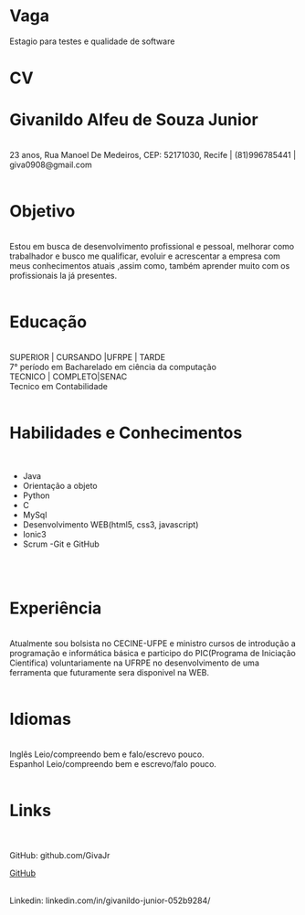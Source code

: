 
Vaga
====

Estagio para testes e qualidade de software

CV
==

Givanildo Alfeu de Souza Junior
===============================
<br />
23 anos, Rua Manoel De Medeiros, CEP: 52171030, Recife | (81)996785441 | giva0908@gmail.com
<br />
<br />

Objetivo
========

<br />
Estou em busca de desenvolvimento profissional e pessoal, melhorar como trabalhador e busco me qualificar, evoluir e acrescentar a empresa com meus conhecimentos atuais ,assim como, também aprender muito com os profissionais la já presentes.
<br />
<br />

Educação
========
<br />
SUPERIOR | CURSANDO |UFRPE | TARDE
<br />
7° período em Bacharelado em ciência da computação
<br />
TECNICO | COMPLETO|SENAC
<br />
Tecnico em Contabilidade
<br />
<br />

Habilidades e Conhecimentos
===========================
<br />

- Java
- Orientação a objeto
- Python
- C
- MySql
- Desenvolvimento WEB(html5, css3, javascript)
- Ionic3
- Scrum
-Git e GitHub
<br />
<br />

Experiência
===========

<br />
Atualmente sou bolsista no CECINE-UFPE e ministro cursos de introdução a programação e informática básica e participo do PIC(Programa de Iniciação Cientifica) voluntariamente na UFRPE no desenvolvimento de uma ferramenta que futuramente sera disponivel na WEB.
<br />
<br />

Idiomas
=======

<br />
Inglês
Leio/compreendo bem e falo/escrevo pouco.
<br />
Espanhol
Leio/compreendo bem e escrevo/falo pouco.
<br />
<br />

Links
=====
<br />
<br />
GitHub:    github.com/GivaJr

<a href="http://github.com/GivaJr">GitHub</a>

<br />
Linkedin:      linkedin.com/in/givanildo-junior-052b9284/



